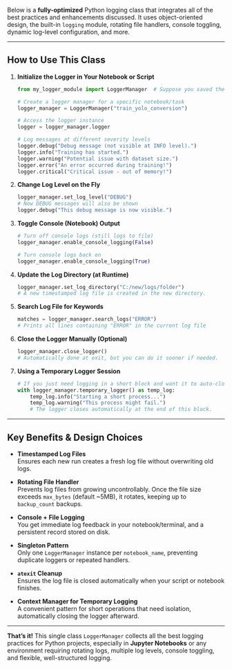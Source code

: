 Below is a **fully-optimized** Python logging class that integrates all of the best practices and enhancements discussed. It uses object-oriented design, the built-in `logging` module, rotating file handlers, console toggling, dynamic log-level configuration, and more. 

---


## How to Use This Class

1. **Initialize the Logger in Your Notebook or Script**

   ```python
   from my_logger_module import LoggerManager  # Suppose you saved the above class in my_logger_module.py

   # Create a logger manager for a specific notebook/task
   logger_manager = LoggerManager("train_yolo_conversion")

   # Access the logger instance
   logger = logger_manager.logger

   # Log messages at different severity levels
   logger.debug("Debug message (not visible at INFO level).")
   logger.info("Training has started.")
   logger.warning("Potential issue with dataset size.")
   logger.error("An error occurred during training!")
   logger.critical("Critical issue - out of memory!")
   ```

2. **Change Log Level on the Fly**

   ```python
   logger_manager.set_log_level("DEBUG")
   # Now DEBUG messages will also be shown
   logger.debug("This debug message is now visible.")
   ```

3. **Toggle Console (Notebook) Output**

   ```python
   # Turn off console logs (still logs to file)
   logger_manager.enable_console_logging(False)

   # Turn console logs back on
   logger_manager.enable_console_logging(True)
   ```

4. **Update the Log Directory (at Runtime)**

   ```python
   logger_manager.set_log_directory("C:/new/logs/folder")
   # A new timestamped log file is created in the new directory.
   ```

5. **Search Log File for Keywords**

   ```python
   matches = logger_manager.search_logs("ERROR")
   # Prints all lines containing "ERROR" in the current log file
   ```

6. **Close the Logger Manually (Optional)**

   ```python
   logger_manager.close_logger()
   # Automatically done at exit, but you can do it sooner if needed.
   ```

7. **Using a Temporary Logger Session**

   ```python
   # If you just need logging in a short block and want it to auto-close:
   with logger_manager.temporary_logger() as temp_log:
       temp_log.info("Starting a short process...")
       temp_log.warning("This process might fail.")
       # The logger closes automatically at the end of this block.
   ```

---

## Key Benefits & Design Choices

- **Timestamped Log Files**  
  Ensures each new run creates a fresh log file without overwriting old logs.

- **Rotating File Handler**  
  Prevents log files from growing uncontrollably. Once the file size exceeds `max_bytes` (default ~5MB), it rotates, keeping up to `backup_count` backups.

- **Console + File Logging**  
  You get immediate log feedback in your notebook/terminal, and a persistent record stored on disk.

- **Singleton Pattern**  
  Only one `LoggerManager` instance per `notebook_name`, preventing duplicate loggers or repeated handlers.

- **`atexit` Cleanup**  
  Ensures the log file is closed automatically when your script or notebook finishes.

- **Context Manager for Temporary Logging**  
  A convenient pattern for short operations that need isolation, automatically closing the logger afterward.

---

**That’s it!** This single class `LoggerManager` collects all the best logging practices for Python projects, especially in **Jupyter Notebooks** or any environment requiring rotating logs, multiple log levels, console toggling, and flexible, well-structured logging.